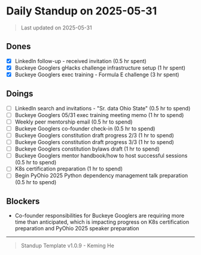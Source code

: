 # Daily Standup on 2025-05-31

> Last updated on 2025-05-31

## Dones

- [x] LinkedIn follow-up - received invitation (0.5 hr spent)
- [x] Buckeye Googlers gHacks challenge infrastructure setup (1 hr spent)
- [x] Buckeye Googlers exec training - Formula E challenge (3 hr spent)

## Doings

- [ ] LinkedIn search and invitations - "Sr. data Ohio State" (0.5 hr to spend)
- [ ] Buckeye Googlers 05/31 exec training meeting memo (1 hr to spend)
- [ ] Weekly peer mentorship email (0.5 hr to spend)
- [ ] Buckeye Googlers co-founder check-in (0.5 hr to spend)
- [ ] Buckeye Googlers constitution draft progress 2/3 (1 hr to spend)
- [ ] Buckeye Googlers constitution draft progress 3/3 (1 hr to spend)
- [ ] Buckeye Googlers constitution bylaws draft (1 hr to spend)
- [ ] Buckeye Googlers mentor handbook/how to host successful sessions (0.5 hr to spend)
- [ ] K8s certification preparation (1 hr to spend)
- [ ] Begin PyOhio 2025 Python dependency management talk preparation (0.5 hr to spend)

## Blockers

- Co-founder responsibilities for Buckeye Googlers are requiring more time than anticipated, which is impacting progress on K8s certification preparation and PyOhio 2025 speaker preparation

---

> Standup Template v1.0.9 - Keming He
